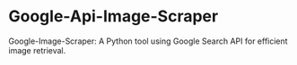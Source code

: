 # Google-Api-Image-Scraper
Google-Image-Scraper: A Python tool using Google Search API for efficient image retrieval.
